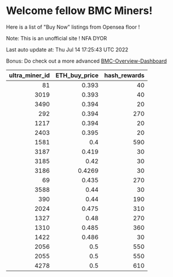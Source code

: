 # Welcome fellow BMC Miners!
Here is a list of "Buy Now" listings from Opensea floor !

Note: This is an unofficial site ! NFA DYOR

Last auto update at: Thu Jul 14 17:25:43 UTC 2022

Bonus: Do check out a more advanced [BMC-Overview-Dashboard](https://dune.com/defifunk/BMC-Overview-Dashboard)


|   ultra_miner_id |   ETH_buy_price |   hash_rewards |
|-----------------:|----------------:|---------------:|
|               81 |          0.393  |             40 |
|             3019 |          0.393  |             40 |
|             3490 |          0.394  |             20 |
|              292 |          0.394  |            270 |
|             1217 |          0.394  |             20 |
|             2403 |          0.395  |             20 |
|             1581 |          0.4    |            590 |
|             3187 |          0.419  |             30 |
|             3185 |          0.42   |             30 |
|             3186 |          0.4269 |             30 |
|               69 |          0.435  |            270 |
|             3588 |          0.44   |             30 |
|              390 |          0.44   |            190 |
|             2024 |          0.475  |            310 |
|             1327 |          0.48   |            270 |
|             1310 |          0.485  |            360 |
|             1422 |          0.486  |             30 |
|             2056 |          0.5    |            550 |
|             2055 |          0.5    |            550 |
|             4278 |          0.5    |            610 |